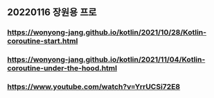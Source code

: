 ## 20220116 장원용 프로
### https://wonyong-jang.github.io/kotlin/2021/10/28/Kotlin-coroutine-start.html
### https://wonyong-jang.github.io/kotlin/2021/11/04/Kotlin-coroutine-under-the-hood.html
### https://www.youtube.com/watch?v=YrrUCSi72E8